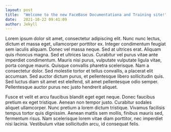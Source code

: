 ```yaml
---
layout: post
title:  "Welcome to the new FaceBase Documentationa and Training site!"
date:   2021-10-22 09:41:09
author: Jekyll
---
```

Lorem ipsum dolor sit amet, consectetur adipiscing elit. Nunc nunc lectus, dictum et massa eget, ullamcorper porttitor ex. Integer condimentum feugiat sem iaculis aliquam. Donec vel massa neque. Sed at ultrices erat. Aliquam quis rhoncus magna. Sed et ultrices lacus. Curabitur vel purus vitae ante imperdiet condimentum. Mauris nisi purus, vulputate vulputate ligula vitae, porta congue mauris. Quisque convallis pharetra scelerisque. Nam a consectetur dolor. Sed molestie tortor et tellus convallis, a placerat elit accumsan. Sed auctor dictum purus, et pellentesque libero sollicitudin quis. Sed luctus diam sit amet est eleifend, sit amet pellentesque odio semper. Pellentesque auctor purus nec justo hendrerit aliquet.

Fusce et velit et arcu faucibus blandit eget eget neque. Donec faucibus pretium ex eget tristique. Aenean non tempor justo. Curabitur sodales aliquet ullamcorper. Nunc pretium a lorem dictum tristique. Vivamus facilisis tempus tortor quis dignissim. Aenean mattis sem mollis, finibus mauris sed, fermentum risus. Nam scelerisque lorem vitae diam porttitor, nec imperdiet nisi lacinia. Vestibulum vitae sollicitudin arcu, id consequat felis.
